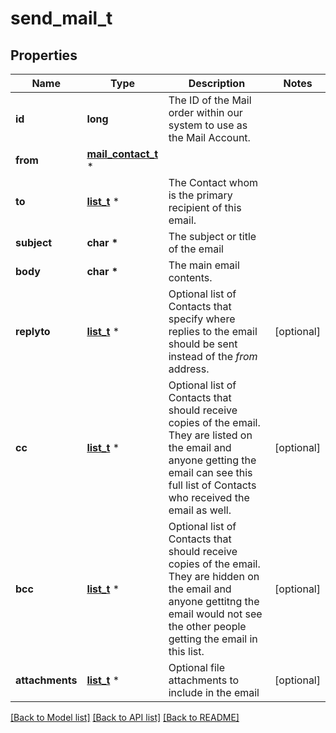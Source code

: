 # send_mail_t

## Properties
Name | Type | Description | Notes
------------ | ------------- | ------------- | -------------
**id** | **long** | The ID of the Mail order within our system to use as the Mail Account. | 
**from** | [**mail_contact_t**](mail_contact.md) \* |  | 
**to** | [**list_t**](mail_contact.md) \* | The Contact whom is the primary recipient of this email. | 
**subject** | **char \*** | The subject or title of the email | 
**body** | **char \*** | The main email contents. | 
**replyto** | [**list_t**](mail_contact.md) \* | Optional list of Contacts that specify where replies to the email should be sent instead of the _from_ address. | [optional] 
**cc** | [**list_t**](mail_contact.md) \* | Optional list of Contacts that should receive copies of the email.  They are listed on the email and anyone getting the email can see this full list of Contacts who received the email as well. | [optional] 
**bcc** | [**list_t**](mail_contact.md) \* | Optional list of Contacts that should receive copies of the email.  They are hidden on the email and anyone gettitng the email would not see the other people getting the email in this list. | [optional] 
**attachments** | [**list_t**](mail_attachment.md) \* | Optional file attachments to include in the email | [optional] 

[[Back to Model list]](../README.md#documentation-for-models) [[Back to API list]](../README.md#documentation-for-api-endpoints) [[Back to README]](../README.md)


